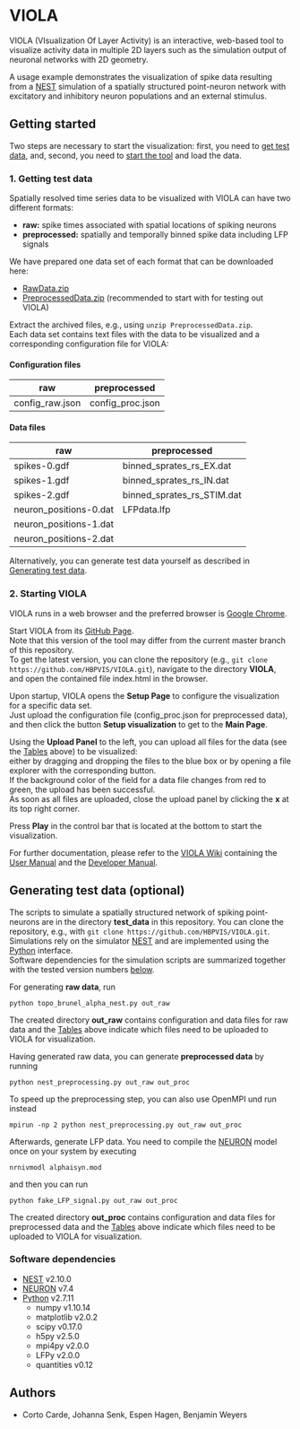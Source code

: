 # VIOLA

VIOLA (VIsualization Of Layer Activity) is an interactive, web-based tool
to visualize activity data in multiple 2D layers such as
the simulation output of neuronal networks with 2D geometry.

A usage example demonstrates the visualization of spike data resulting from a
[NEST](http://nest-simulator.org) simulation of a spatially structured
point-neuron network with excitatory and inhibitory neuron populations and an
external stimulus.

## Getting started

Two steps are necessary to start the visualization:
first, you need to [get test data](#getting-test-data), and, second, you need
to [start the tool](#starting-viola) and load the data.

### 1. Getting test data

Spatially resolved time series data to be visualized with VIOLA can have two
different formats:
* **raw:** spike times associated with spatial locations of spiking neurons
* **preprocessed:** spatially and temporally binned spike data including LFP
signals

We have prepared one data set of each format that can be downloaded here:
* [RawData.zip](https://hbpvis.github.io/VIOLA/downloads/RawData.zip)
* [PreprocessedData.zip](https://hbpvis.github.io/VIOLA/downloads/PreprocessedData.zip)
(recommended to start with for testing out VIOLA)

Extract the archived files, e.g., using `unzip PreprocessedData.zip`.  
Each data set contains text files with the data to be visualized and a
corresponding configuration file for VIOLA:

#### Configuration files

raw                    | preprocessed
---------------------- | -----------------
config_raw.json        | config_proc.json

#### Data files

raw                    | preprocessed
---------------------- | -----------------
spikes-0.gdf           | binned_sprates_rs_EX.dat
spikes-1.gdf           | binned_sprates_rs_IN.dat
spikes-2.gdf           | binned_sprates_rs_STIM.dat
neuron_positions-0.dat | LFPdata.lfp
neuron_positions-1.dat |
neuron_positions-2.dat |

Alternatively, you can generate test data yourself as described in
[Generating test data](#generating-test-data-optional).

### 2. Starting VIOLA

VIOLA runs in a web browser and the preferred browser is
[Google Chrome](https://www.google.de/chrome).

Start VIOLA from its [GitHub Page](http://hbpvis.github.io/VIOLA).  
Note that this version of the tool may differ from the current master branch of
this repository.  
To get the latest version, you can clone the repository (e.g.,
`git clone https://github.com/HBPVIS/VIOLA.git`),
navigate to the directory **VIOLA**, and open the contained file index.html in
the browser.

Upon startup, VIOLA opens the **Setup Page** to configure the visualization for
a specific data set.  
Just upload the configuration file (config_proc.json for preprocessed data), and
then click the button **Setup visualization** to get to the **Main Page**.

Using the **Upload Panel** to the left, you can upload all files for the data
(see the [Tables](#configuration-files) above) to be visualized:  
either by dragging and dropping the files to the blue box or by opening a file
explorer with the corresponding button.  
If the background color of the field for a data file changes from red to green,
the upload has been successful.  
As soon as all files are uploaded, close the upload panel by clicking the **x**
at its top right corner.

Press **Play** in the control bar that is located at the bottom to start the
visualization.

For further documentation, please refer to the
[VIOLA Wiki](https://github.com/HBPVIS/VIOLA/wiki) containing the
[User Manual](https://github.com/HBPVIS/VIOLA/wiki/VIOLA-User-Manual)
and the
[Developer Manual](https://github.com/HBPVIS/VIOLA/wiki/VIOLA-Developer-Manual).

## Generating test data (optional)

The scripts to simulate a spatially structured network of spiking point-neurons
are in the directory **test_data** in this repository.
You can clone the repository, e.g., with
`git clone https://github.com/HBPVIS/VIOLA.git`.  
Simulations rely on the simulator [NEST](http://nest-simulator.org) and are
implemented using the [Python](http://www.python.org) interface.  
Software dependencies for the simulation scripts are summarized together with
the tested version numbers [below](#software-dependencies).

For generating **raw data**, run

    python topo_brunel_alpha_nest.py out_raw

The created directory **out_raw** contains configuration and data files for raw
data and the [Tables](#configuration-files) above indicate which files need to
be uploaded to VIOLA for visualization.

Having generated raw data, you can generate **preprocessed data** by running

    python nest_preprocessing.py out_raw out_proc

To speed up the preprocessing step, you can also use OpenMPI und run instead

    mpirun -np 2 python nest_preprocessing.py out_raw out_proc

Afterwards, generate LFP data. You need to compile the
[NEURON](https://neuron.yale.edu) model once on your system by
executing

    nrnivmodl alphaisyn.mod

and then you can run

    python fake_LFP_signal.py out_raw out_proc

The created directory **out_proc** contains configuration and data files for
preprocessed data and the [Tables](#configuration-files) above indicate which
files need to be uploaded to VIOLA for visualization.

### Software dependencies
* [NEST](http://nest-simulator.org) v2.10.0
* [NEURON](https://neuron.yale.edu) v7.4
* [Python](http://www.python.org) v2.7.11
  * numpy v1.10.14
  * matplotlib v2.0.2
  * scipy v0.17.0
  * h5py v2.5.0
  * mpi4py v2.0.0
  * LFPy v2.0.0
  * quantities v0.12

## Authors

* Corto Carde, Johanna Senk, Espen Hagen, Benjamin Weyers
